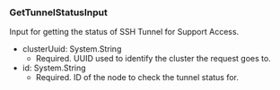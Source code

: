 ### GetTunnelStatusInput
Input for getting the status of SSH Tunnel for Support Access.

- clusterUuid: System.String
  - Required. UUID used to identify the cluster the request goes to.
- id: System.String
  - Required. ID of the node to check the tunnel status for.
